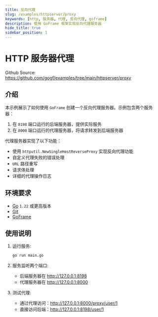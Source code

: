 ```yaml
---
title: 反向代理
slug: /examples/httpserver/proxy
keywords: [http, 服务器, 代理, 反向代理, goframe]
description: 使用 GoFrame 框架实现反向代理服务器
hide_title: true
sidebar_position: 1
---
```


# HTTP 服务器代理

Github Source: https://github.com/gogf/examples/tree/main/httpserver/proxy


## 介绍

本示例展示了如何使用 `GoFrame` 创建一个反向代理服务器。示例包含两个服务器：

1. 在 `8198` 端口运行的后端服务器，提供实际服务
2. 在 `8000` 端口运行的代理服务器，将请求转发到后端服务器

代理服务器实现了以下功能：
- 使用 `httputil.NewSingleHostReverseProxy` 实现反向代理功能
- 自定义代理失败的错误处理
- `URL` 路径重写
- 请求体处理
- 详细的代理操作日志


## 环境要求

- [Go](https://golang.org/dl/) `1.22` 或更高版本
- [Git](https://git-scm.com/downloads)
- [GoFrame](https://goframe.org)

## 使用说明

1. 运行服务:
   ```bash
   go run main.go
   ```

2. 服务监听两个端口:
   - 后端服务器在 http://127.0.0.1:8198
   - 代理服务器在 http://127.0.0.1:8000

3. 测试代理:
   - 通过代理访问：http://127.0.0.1:8000/proxy/user/1
   - 直接访问后端：http://127.0.0.1:8198/user/1

